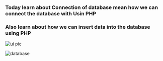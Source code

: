 ### Today learn about Connection of database mean how we can connect the database with Usin PHP
### Also learn about how we can insert data into the database using PHP

![ui pic](https://github.com/ZAHIDKHATTAKCS/My-All-PHP-Tasks/assets/103638880/0831d310-eca5-4930-a2eb-e7f53c069175)


![database](https://github.com/ZAHIDKHATTAKCS/My-All-PHP-Tasks/assets/103638880/8efd984d-d254-4ff4-9779-b227e0860496)
